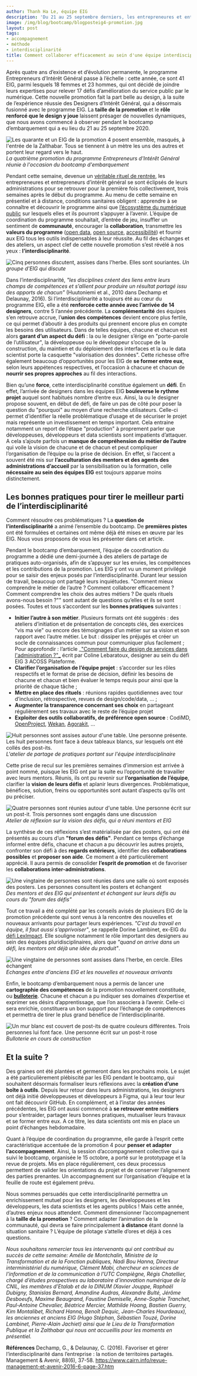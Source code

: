 ```yaml
---
author: Thanh Ha Le, équipe EIG
description: 'Du 21 au 25 septembre derniers, les entrepreneures et entrepreneurs de la quatrième promotion se sont retrouvés pour la première fois, à l'occasion d'un bootcamp d'embarquement. Parmi les objectifs : créer un esprit de promotion et favoriser la collaboration. Alors que l'accent a souvent été mis sur la collaboration inter-défis, la question d'une coopération efficace au sein des équipes EIG interdisciplinaires est souvent moins abordée. Or, elle constitue parfois un défi. Comment résoudre les problématiques qu'elle pose ? Vous trouverez ici des bonnes pratiques pour tirer le meilleur parti de l'interdisciplinarité'
image: /img/blog/bootcamp/blogposteig4-promotion.jpg
layout: post
tags:
- accompagnement
- méthode
- interdisciplinarité
title: Comment collaborer efficacement au sein d'une équipe interdisciplinaire - Retour sur le bootcamp d'embarquement de la promotion 4 des entrepreneurs d'intérêt général
---
```


Après quatre ans d’existence et d’évolution permanente, le programme Entrepreneurs d’Intérêt Général passe à l’échelle : cette année, ce sont 41 EIG, parmi lesquels 18 femmes et 23 hommes, qui ont décidé de joindre leurs expertises pour relever 17 défis d’amélioration du service public par le numérique. Cette nouvelle promotion fait la part belle au design, à la suite de l’expérience réussie des Designers d’Intérêt Général, qui a désormais fusionné avec le programme EIG. La **taille de la promotion** et le **rôle renforcé que le design y joue** laissent présager de nouvelles dynamiques, que nous avons commencé à observer pendant le bootcamp d’embarquement qui a eu lieu du 21 au 25 septembre 2020.

![Les quarante et un EIG de la promotion 4 posent ensemble, masqués, à l'entrée de la Zalthabar. Tous se tiennent à un mètre les uns des autres et portent leur regard vers le haut.](/img/blog/bootcamp/blogposteig4-promotion.jpg)
_La quatrième promotion du programme Entrepreneurs d'Intérêt Général réunie à l'occasion du bootcamp d'embarquement_

Pendant cette semaine, devenue un [véritable rituel de rentrée](https://entrepreneur-interet-general.etalab.gouv.fr/blog/2018/02/27/bootcamp-comment-souder-un-collectif-de-talents.html), les entrepreneures et entrepreneurs d’intérêt général se sont éclipsés de leurs administrations pour se retrouver pour la première fois collectivement, trois semaines après le début du programme. Au menu de cette semaine en présentiel et à distance, conditions sanitaires obligent : apprendre à se connaître et découvrir le programme ainsi que [l’écosystème du numérique public](https://entrepreneur-interet-general.etalab.gouv.fr/blog/2019/03/12/bootcamp-eig3.html) sur lesquels elles et ils pourront s’appuyer à l’avenir. L’équipe de coordination du programme souhaitait, d’entrée de jeu, insuffler un sentiment de **communauté**, encourager la **collaboration**, transmettre les **valeurs du programme** ([open data](https://entrepreneur-interet-general.etalab.gouv.fr/blog/2019/04/12/accompagnement-open-data-open-source.html), [open source](https://entrepreneur-interet-general.etalab.gouv.fr/blog/2018/11/14/administrations-eig-et-logiciel-libre.html), [accessibilité](https://entrepreneur-interet-general.etalab.gouv.fr/blog/2019/08/30/demonstrations-accessibilite-numerique.html)) et fournir aux EIG tous les outils indispensables à leur réussite. Au fil des échanges et des ateliers, un aspect clef de cette nouvelle promotion s’est révélé à nos yeux : **l’interdisciplinarité**.

![Cinq personnes discutent, assises dans l'herbe. Elles sont souriantes.](/img/blog/bootcamp/blogposteig4-echanges-eig.jpg)
_Un groupe d'EIG qui discute_

Dans l’interdisciplinarité, _"les disciplines créent des liens entre leurs champs de compétences et s’allient pour produire un résultat partagé issu des apports de chacun"_ (Huutoniemi et al., 2010 dans Dechamp et Delaunay, 2016). Si l’interdisciplinarité a toujours été au cœur du programme EIG, elle a été **renforcée cette année avec l’arrivée de 14 designers**, contre 5 l’année précédente. La **complémentarité** des équipes s’en retrouve accrue, l’**union des compétences** devient encore plus fertile, ce qui permet d’aboutir à des produits qui prennent encore plus en compte les besoins des utilisateurs. Dans de telles équipes, chacune et chacun est alors **garant d’un aspect du défi** : la ou le designer s’érige en "porte-parole de l’utilisateur", la développeuse ou le développeur s’occupe de la construction, du maintien et du déploiement des interfaces et la ou le data scientist porte la casquette "valorisation des données". Cette richesse offre également beaucoup d’opportunités pour les EIG de **se former entre eux**, selon leurs appétences respectives, et l’occasion à chacune et chacun de **nourrir ses propres approches** au fil des interactions.

Bien qu’une **force**, cette interdisciplinarité constitue également un **défi**. En effet, l’arrivée de designers dans les équipes EIG **bouleverse le rythme projet** auquel sont habitués nombre d’entre eux. Ainsi, la ou le designer propose souvent, en début de défi, de faire un pas de côté pour poser la question du "pourquoi" au moyen d’une recherche utilisateurs. Celle-ci permet d’identifier la réelle problématique d’usage et de sécuriser le projet mais représente un investissement en temps important. Cela entraine notamment un report de l’étape "production" à proprement parler que développeuses, développeurs et data scientists sont impatients d’attaquer. A cela s’ajoute parfois un **manque de compréhension du métier de l’autre** qui voile la vision de chacune et de chacun et peut compliquer l’organisation de l’équipe ou la prise de décision. En effet, si l’accent a souvent été mis sur **l’acculturation des mentors et des agents des administrations d’accueil** par la sensibilisation ou la formation, celle **nécessaire au sein des équipes EIG** est toujours apparue moins distinctement.  

## **Les bonnes pratiques pour tirer le meilleur parti de l’interdisciplinarité**

Comment résoudre ces problématiques ? La **question de l’interdisciplinarité** a animé l’ensemble du bootcamp. De **premières pistes** ont été formulées et certaines ont même déjà été mises en œuvre par les EIG. Nous vous proposons de vous les présenter dans cet article.

Pendant le bootcamp d’embarquement, l’équipe de coordination du programme a dédié une demi-journée à des ateliers de partage de pratiques auto-organisés, afin de s’appuyer sur les envies, les compétences et les contributions de la promotion. Les EIG y ont vu un moment privilégié pour se saisir des enjeux posés par l’interdisciplinarité. Durant leur session de travail, beaucoup ont partagé leurs inquiétudes. "Comment mieux comprendre le métier de l’autre ? Comment collaborer efficacement ? Comment comprendre les choix des autres métiers ? De quels rituels avons-nous besoin ?"" sont autant de questions qu’elles et ils se sont posées. Toutes et tous s’accordent sur les **bonnes pratiques** suivantes :
- **Initier l’autre à son métier**. Plusieurs formats ont été suggérés : des ateliers d’initiation et de présentation de concepts clés, des exercices "vis ma vie" ou encore des témoignages d’un métier sur sa vision et son rapport avec l’autre métier. Le but : dissiper les préjugés et créer un socle de connaissances commun pour communiquer plus facilement ; 
Pour approfondir : l’article _["Comment faire du design de services dans l'administration ?"_](https://entrepreneur-interet-general.etalab.gouv.fr/blog/2019/07/03/le-design-de-services-dans-une-administration.html) écrit par Coline Lebaratoux, designer au sein du défi EIG 3 ACOSS Plateforme.
-	**Clarifier l’organisation de l’équipe projet** : s’accorder sur les rôles respectifs et le format de prise de décision, définir les besoins de chacune et chacun et bien évaluer le temps requis pour ainsi que la priorité de chaque tâche ;
-	**Mettre en place des rituels** : réunions rapides quotidiennes avec tour d’inclusion, rétrospective, revues de design/code/data, … ;
-	**Augmenter la transparence concernant ses choix** en partageant régulièrement ses travaux avec le reste de l’équipe projet
-	**Exploiter des outils collaboratifs, de préférence open source** : CodiMD, [OpenProject](https://www.openproject.org/fr/), [Wekan](https://wekan.github.io/), [Agorakit](https://agorakit.org/fr/), …

![Huit personnes sont assises autour d'une table. Une personne présente. Les huit personnes font face à deux tableaux blancs, sur lesquels ont été collés des post-its.](/img/blog/bootcamp/blogposteig4-atelier-equipe-interdisciplinaire.jpg)
_L'atelier de partage de pratiques portant sur l'équipe interdisciplinaire_

Cette prise de recul sur les premières semaines d’immersion est arrivée à point nommé, puisque les EIG ont par la suite eu l’opportunité de travailler avec leurs mentors. Réunis, ils ont pu revenir sur **l’organisation de l’équipe**, clarifier la **vision de leurs défis** et aplanir leurs divergences. Problématique, bénéfices, solution, freins ou opportunités sont autant d’aspects qu’ils ont pu préciser.

![Quatre personnes sont réunies autour d'une table. Une personne écrit sur un post-it. Trois personnes sont engagés dans une discussion](/img/blog/bootcamp/blogposteig4-ateliervision.jpg)
_Atelier de réflexion sur la vision des défis, qui a réuni mentors et EIG_

La synthèse de ces réflexions s’est matérialisée par des posters, qui ont été présentés au cours d’un **"forum des défis"**. Pendant ce temps d’échange informel entre défis, chacune et chacun a pu découvrir les autres projets, confronter son défi à des **regards extérieurs**, identifier des **collaborations possibles** et **proposer son aide**. Ce moment a été particulièrement apprécié. Il aura permis de consolider **l’esprit de promotion** et de favoriser les **collaborations inter-administrations**.

![Une vingtaine de personnes sont réunies dans une salle où sont exposés des posters. Les personnes consultent les posters et échangent](/img/blog/bootcamp/blogposteig4-forum-des-defis.jpg)
_Des mentors et des EIG qui présentent et échangent sur leurs défis au cours du "forum des défis"_

Tout ce travail a été complété par les conseils avisés de plusieurs EIG de la promotion précédente qui sont venus à la rencontre des nouvelles et nouveaux arrivants pour partager leurs expériences. _"C’est du travail en équipe, il faut aussi s’apprivoiser"_, se rappelle Dorine Lambinet, ex-EIG du [défi LexImpact](https://entrepreneur-interet-general.etalab.gouv.fr/defis/2019/leximpact.html). Elle souligne notamment le rôle important des designers au sein des équipes pluridisciplinaires, alors que _"quand on arrive dans un défi, les mentors ont déjà une idée du produit"_.

![Une vingtaine de personnes sont assises dans l'herbe, en cercle. Elles échangent](/img/blog/bootcamp/blogposteig4-anciens-nouveaux-eig.jpg)
_Echanges entre d'anciens EIG et les nouvelles et nouveaux arrivants_

Enfin, le bootcamp d’embarquement nous a permis de lancer une **cartographie des compétences** de la promotion nouvellement constituée, ou **[bulloterie](https://movilab.org/wiki/La_Bulloterie)**. Chacune et chacun a pu indiquer ses domaines d’expertise et exprimer ses désirs d’apprentissage, que l’on associera à l’avenir. Celle-ci sera enrichie, constituera un bon support pour l’échange de compétences et permettra de tirer le plus grand bénéfice de l’interdisciplinarité.  

![Un mur blanc est couvert de post-its de quatre couleurs différentes. Trois personnes lui font face. Une personne écrit sur un post-it rose](/img/blog/bootcamp/blogposteig4-bulloterie.jpg)
_Bulloterie en cours de construction_

## **Et la suite** ?

Des graines ont été plantées et germeront dans les prochains mois. Le sujet a été particulièrement plébiscité par les EIG pendant le bootcamp, qui souhaitent désormais formaliser leurs réflexions avec la **création d’une boîte à outils**. Depuis leur retour dans leurs administrations, les designers ont déjà initié développeuses et développeurs à Figma, qui à leur tour leur ont fait découvrir GitHub. En complément, et à l’instar des années précédentes, les EIG ont aussi commencé à **se retrouver entre métiers** pour s’entraider, partager leurs bonnes pratiques, mutualiser leurs travaux et se former entre eux. A ce titre, les data scientists ont mis en place un point d’échanges hebdomadaire.

Quant à l’équipe de coordination du programme, elle garde à l’esprit cette caractéristique accentuée de la promotion 4 pour **penser et adapter l’accompagnement**. Ainsi, la session d’accompagnement collective qui a suivi le bootcamp, organisée le 15 octobre, a porté sur le prototypage et la revue de projets. Mis en place régulièrement, ces deux processus permettent de valider les orientations du projet et de conserver l’alignement des parties prenantes. Un accompagnement sur l’organisation d’équipe et la feuille de route est également prévu.

Nous sommes persuadés que cette interdisciplinarité permettra un enrichissement mutuel pour les designers, les développeuses et les développeurs, les data scientists et les agents publics ! Mais cette année, d’autres enjeux nous attendent. Comment dimensionner l’accompagnement à la **taille de la promotion** ? Comment adapter l’animation de la communauté, qui devra se faire principalement **à distance** étant donné la situation sanitaire ? L’équipe de pilotage s’attelle d’ores et déjà à ces questions.

_Nous souhaitons remercier tous les intervenants qui ont contribué au succès de cette semaine: Amélie de Montchalin, Ministre de la Transformation et de la Fonction publiques, Nadi Bou Hanna, Directeur interministériel du numérique, Clément Mabi, chercheur en sciences de l’information et de la communication à l'UTC Compiègne, Régis Chatellier, chargé d’études prospectives au laboratoire d’innovation numérique de la CNIL, les membres d’Etalab et de la DINUM (Xavier Jouppe, Raphaël Dubigny, Stanislas Bernard, Amandine Audras, Alexandre Bulté, Jérôme Desboeufs, Maxime Beaugrand, Faustine Demiselle, Anne-Sophie Tranchet, Paul-Antoine Chevalier, Béatrice Mercier, Mathilde Hoang, Bastien Guerry, Kim Montalibet, Richard Hanna, Benoît Dequic, Jean-Charles Hourdeaux), les anciennes et anciens EIG (Hugo Stéphan, Sébastien Touzé, Dorine Lambinet, Pierre-Alain Jachiet) ainsi que le Lieu de la Transformation Publique et la Zalthabar qui nous ont accueillis pour les moments en présentiel._

**Références**
Dechamp, G., & Delaunay, C. (2016). Favoriser et gérer l’interdisciplinarité dans l’entreprise : la notion de territoires partagés. Management & Avenir, 88(6), 37-58. https://www.cairn.info/revue-management-et-avenir-2016-6-page-37.htm
